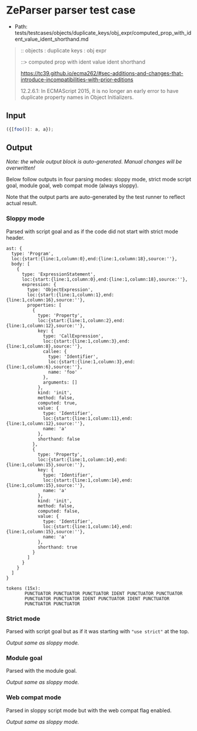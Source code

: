 # ZeParser parser test case

- Path: tests/testcases/objects/duplicate_keys/obj_expr/computed_prop_with_ident_value_ident_shorthand.md

> :: objects : duplicate keys : obj expr
>
> ::> computed prop with ident value ident shorthand
> 
> https://tc39.github.io/ecma262/#sec-additions-and-changes-that-introduce-incompatibilities-with-prior-editions
> 
> 12.2.6.1: In ECMAScript 2015, it is no longer an early error to have duplicate property names in Object Initializers.

## Input

`````js
({[foo()]: a, a});
`````

## Output

_Note: the whole output block is auto-generated. Manual changes will be overwritten!_

Below follow outputs in four parsing modes: sloppy mode, strict mode script goal, module goal, web compat mode (always sloppy).

Note that the output parts are auto-generated by the test runner to reflect actual result.

### Sloppy mode

Parsed with script goal and as if the code did not start with strict mode header.

`````
ast: {
  type: 'Program',
  loc:{start:{line:1,column:0},end:{line:1,column:18},source:''},
  body: [
    {
      type: 'ExpressionStatement',
      loc:{start:{line:1,column:0},end:{line:1,column:18},source:''},
      expression: {
        type: 'ObjectExpression',
        loc:{start:{line:1,column:1},end:{line:1,column:16},source:''},
        properties: [
          {
            type: 'Property',
            loc:{start:{line:1,column:2},end:{line:1,column:12},source:''},
            key: {
              type: 'CallExpression',
              loc:{start:{line:1,column:3},end:{line:1,column:8},source:''},
              callee: {
                type: 'Identifier',
                loc:{start:{line:1,column:3},end:{line:1,column:6},source:''},
                name: 'foo'
              },
              arguments: []
            },
            kind: 'init',
            method: false,
            computed: true,
            value: {
              type: 'Identifier',
              loc:{start:{line:1,column:11},end:{line:1,column:12},source:''},
              name: 'a'
            },
            shorthand: false
          },
          {
            type: 'Property',
            loc:{start:{line:1,column:14},end:{line:1,column:15},source:''},
            key: {
              type: 'Identifier',
              loc:{start:{line:1,column:14},end:{line:1,column:15},source:''},
              name: 'a'
            },
            kind: 'init',
            method: false,
            computed: false,
            value: {
              type: 'Identifier',
              loc:{start:{line:1,column:14},end:{line:1,column:15},source:''},
              name: 'a'
            },
            shorthand: true
          }
        ]
      }
    }
  ]
}

tokens (15x):
       PUNCTUATOR PUNCTUATOR PUNCTUATOR IDENT PUNCTUATOR PUNCTUATOR
       PUNCTUATOR PUNCTUATOR IDENT PUNCTUATOR IDENT PUNCTUATOR
       PUNCTUATOR PUNCTUATOR
`````

### Strict mode

Parsed with script goal but as if it was starting with `"use strict"` at the top.

_Output same as sloppy mode._

### Module goal

Parsed with the module goal.

_Output same as sloppy mode._

### Web compat mode

Parsed in sloppy script mode but with the web compat flag enabled.

_Output same as sloppy mode._
